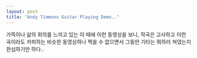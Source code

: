 ```yaml
---
layout: post
title: "Andy Timmons Guitar Playing Demo.."
---
```



가뜩이나 삶의 회의를 느끼고 있는 이 때에 이런 동영상을 보니, 작곡은 고사하고 이런 곡이라도 카피하는 비슷한 동영상하나 찍을 수 없으면서 그동안 기타는 뭐하러 쳐댔는지 한심하기만 하다..

